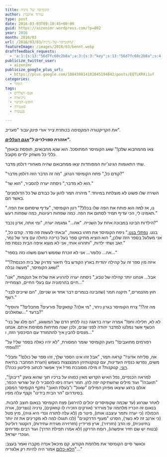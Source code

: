 ```yaml
---
title: הקומיסר של נרניה
author: נמרוד איזנברג
type: post
date: 2016-03-03T09:10:45+00:00
guid: https://aizenimr.wordpress.com/?p=802
year: 2016
month: 2016/03
url: /2016/03/03/הקומיסר-של-נרניה/
featureImage: /images/2016/03/bennt.webp
draftfeedback_requests:
  - 'a:1:{s:13:"56d7fc60c2b8a";a:3:{s:3:"key";s:13:"56d7fc60c2b8a";s:4:"time";s:10:"1456995424";s:7:"user_id";s:8:"91501967";}}'
publicize_twitter_user:
  - aizenimr
publicize_google_plus_url:
  - https://plus.google.com/108430814102045194842/posts/EQTLKRXi1uf
categories:
  - הומור
tags:
  - אגם-הצללים
  - גיקיאדה
  - חופש-הביטוי
  - סאטירה
  - פנטסיה

---
```

_את הקריקטורה המקסימה בכותרת צייר אורי פינק עבור "מעריב"._

**_אזהרת ספוילרים ל"[אגם הצללים][1]"._**

"צאו מהמחבוא שלכן!" שאג הקומיסר המתוסכל. הוא שנא מחבואים, תופסת ובאופן כללי כל משחק ילדים מקובל.

שתי התאומות הגינג'יות המפוחדות יצאו ממחבואם שהיה מאחורי דולמן מדבר.

"קודם כל," פתח הקומיסר הנרגן, "מה זה הדבר הזה דולמן מדבר?"

"הוא לא מדבר," ניסתה יערה להסביר, "הוא שר."

"השירה שלו פשוט לא מוצלחת במיוחד." מיהרה תמר להגן על כבודם של כל הדולמנים באשר הם.

"נו, אז למה הוא פותח את הפה שלו בכלל?" רטן הקומיסר, "עדיף שיסתום את הפה. תאמינו לי, הכי עדיף תמיד לסתום את הפה. כמה שפחות רעיונות, כמה שפחות רעש."

הילדות הביטו במבוכה אחת על השנייה. "אה..." גמגמה יערה, "ומי אתה, אדון נכבד?"

"בנט. [נפתלי בנט][2]," ניפח הקומיסר את חזהו בגאווה, "ובאתי לעשות פה סדר. קודם כל, אני מעלעל בספר הזה שלכן," הוא הוציא מתיקו ספר בעל כריכה כחולה עם ציור של נמר, זאב ושתי ילדות, "ותהרגו אותי, אני לא מוצא איפה הבית כנסת פה."

"אה... כלומר... אני לא זוכרת שממש רשום משהו כזה בספר..."

"איזה מין ספר זה על קהילה יהודית בארץ הקודש בלי תיאור מדויק של בית הכנסת?!" שאג הקומיסר, "מעשה נבלה!"

"אבל... אנחנו יותר קהילה של טבע," ניסתה יערה להרגיע את שליח אל הנקמות, "אנו חיים בהרמוניה עם בעלי החיים, הצמחייה..."

"חוץ מהנמרים," תיקנה תמר (שהבינה בנמרים דבר אחד או שניים), "הם שייכים לבני רשף."

"מה זה?!" צרח הקומיסר בגרון ניחר, "מי אלה? קוזאקים? פורעים? מחבלים?" והוסיף ברעד "...שמאלנים?"

"לא לא, חלילה וחס!" אמרה יערה בדאגה כנה ללחץ הדם של המשוגע, "הם פלג של בני הכשף אשר נמלטו למדבר יהודה לפני שנים, ולכן ישנה מתיחות מסוימת איתם. אנחנו מנסים להבין איך להתמודד עם הסיכסוך הזה, ו..."

"רפורמים מתועבים!" נזעק הקומיסר שומר המסורת, "לא יהיו כאלה בספר שלי! על גופתי!!!"

"אה, סליחה אדוני!" קראה תמר, "אבל זהו אינו הספר שלך, זהו ספר של כולם!" ומבלי משים, נפרשו כנפיה העדינות, עם קנוקנותיהן המנצנצות בשמש (הערת המחבר: בחיאת [רוני][1], קנוקנות? זו מילה מסובכת מדי! איך אפשר לכתוב פיליטון ככה?).

למראה הכנפיים, נפל האיש הקדוש מאין כמוהו על ברכיו תוך שהוא צועק "דיבוק!", "תועבה!" ועוד מילים שהשתיקה יפה להן. תמר ויערה ניסו להסביר לו על שורשי הכפר, אולם ברגע שיצאו מפיהן המילים "שאול" ו"בעלת האוב" נתקף הקומיסר המסכן בסינדרום "הר הבית בידינו" וקצף עלה מפיו.

לאחר שנרגע (עד שכמה שקומיסרים יכולים להירגע) פצח הקומיסר בנאום חוצב להבות. בנאום זה הכריז מלחמה על מורדור (אורקים הזכירו לו קוזאקים), נרניה (נוצרים), אורה הכפולה (כי יערה ותמר עיצבנו אותו), פיטר פן (לא עלה לתורה וונדי היא גויה), מיץ פטל (כי ארנב זה לא כשר), הסרט "מעוף הדרקונים" (לכו תגגלו למה לא מקרינים את זה יותר בחינוכית), פו הדב (חזרזיר), ארץ פרידיין (חזרזירה מגידת עתידות), דוקטור דוליטל (בטוח יש שם חזיר איפשהו), רומח הדרקון (לא אמרו תפילת הדרך) ועוד רבים ומדיחים ועוכרי ישראל.

וכאשר סיים הקומיסר את מלחמת הקודש, קם מיכאל אנדה מקברו ואמר בעצב: "[הלא-כלום][3] אמור היה להיות רק אלגוריה..."

 [1]: http://gelbfish.com/
 [2]: http://www.haaretz.co.il/news/education/.premium-1.2827626
 [3]: https://he.wikipedia.org/wiki/%D7%94%D7%A1%D7%99%D7%A4%D7%95%D7%A8_%D7%A9%D7%90%D7%99%D7%A0%D7%95_%D7%A0%D7%92%D7%9E%D7%A8